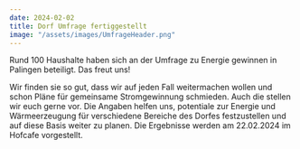 ```yaml
---
date: 2024-02-02
title: Dorf Umfrage fertiggestellt
image: "/assets/images/UmfrageHeader.png"
---
```


Rund 100  Haushalte haben sich an der Umfrage zu Energie gewinnen in Palingen beteiligt. Das freut uns!

Wir finden sie so gut, dass wir auf jeden Fall weitermachen wollen und schon Pläne für gemeinsame Stromgewinnung schmieden. Auch die stellen wir euch gerne vor.
Die Angaben helfen uns, potentiale zur Energie und Wärmeerzeugung für verschiedene Bereiche des Dorfes festzustellen und auf diese Basis weiter zu planen. 
Die Ergebnisse werden am 22.02.2024 im Hofcafe vorgestellt.

